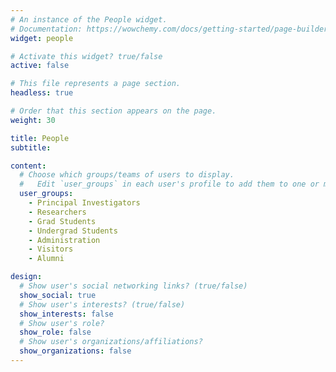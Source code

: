 ```yaml
---
# An instance of the People widget.
# Documentation: https://wowchemy.com/docs/getting-started/page-builder/
widget: people

# Activate this widget? true/false
active: false

# This file represents a page section.
headless: true

# Order that this section appears on the page.
weight: 30

title: People
subtitle:

content:
  # Choose which groups/teams of users to display.
  #   Edit `user_groups` in each user's profile to add them to one or more of these groups.
  user_groups:
    - Principal Investigators
    - Researchers
    - Grad Students
    - Undergrad Students
    - Administration
    - Visitors
    - Alumni

design:
  # Show user's social networking links? (true/false)
  show_social: true
  # Show user's interests? (true/false)
  show_interests: false
  # Show user's role?
  show_role: false
  # Show user's organizations/affiliations?
  show_organizations: false
---
```

